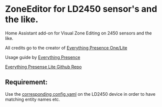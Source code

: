 # ZoneEditor for LD2450 sensor's and the like. 
Home Assistant add-on for Visual Zone Editing on 2450 sensors and the like. 

All credits go to the creator of [Everything Presence One/Lite](https://shop.everythingsmart.io/products/everything-presence-one-kit?srsltid=AfmBOoqxkTYWZbrKlG3_ZvbKXaFSdKpGCK7AxMMFjXh0SQtN2Z2VRmV0)

Usage guide by [Everything Presence](https://everythingsmarthome.github.io/everything-presence-lite/Home%20Assistant/creating-zones.html#using-the-add-on)

[Everything Presense Lite Github Repo](https://github.com/EverythingSmartHome/everything-presence-lite)

## Requirement:
Use the [corresponding config.yaml](https://github.com/htbuddha/everything-presence-lite/blob/main/common/ld2450-base.yaml) on the LD2450 device in order to have matching entity names etc.


